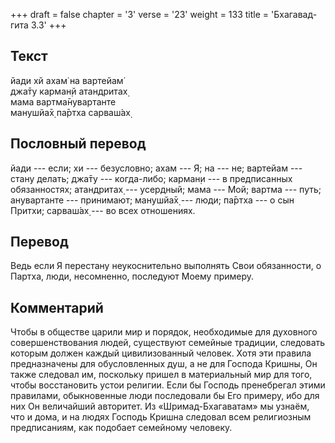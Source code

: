 +++
draft = false
chapter = '3'
verse = '23'
weight = 133
title = 'Бхагавад-гита 3.3'
+++
## Текст

йади хй ахам̇ на вартейам̇  
джа̄ту карман̣й атандритах̣  
мама вартма̄нувартанте  
манушйа̄х̣ па̄ртха сарваш́ах̣

## Пословный перевод

йади --- если; хи --- безусловно; ахам --- Я; на --- не; вартейам ---
стану делать; джа̄ту --- когда-либо; карман̣и --- в предписанных
обязанностях; атандритах̣ --- усердный; мама --- Мой; вартма --- путь;
анувартанте --- принимают; манушйа̄х̣ --- люди; па̄ртха --- о сын Притхи;
сарваш́ах̣ --- во всех отношениях.

## Перевод

Ведь если Я перестану неукоснительно выполнять Свои обязанности, о
Партха, люди, несомненно, последуют Моему примеру.

## Комментарий

Чтобы в обществе царили мир и порядок, необходимые для духовного
совершенствования людей, существуют семейные традиции, следовать которым
должен каждый цивилизованный человек. Хотя эти правила предназначены для
обусловленных душ, а не для Господа Кришны, Он также следовал им,
поскольку пришел в материальный мир для того, чтобы восстановить устои
религии. Если бы Господь пренебрегал этими правилами, обыкновенные люди
последовали бы Его примеру, ибо для них Он величайший авторитет. Из
«Шримад-Бхагаватам» мы узнаём, что и дома, и на людях Господь Кришна
следовал всем религиозным предписаниям, как подобает семейному человеку.
